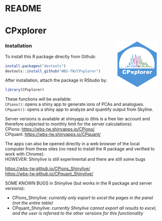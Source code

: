 README
================

<!-- Knit this README.Rmd to generate README.md -->

# CPxplorer

<!-- badges: start -->

<img src="inst/CPxplorer_Logo.png" align="right" height="150px" />

<!-- badges: end -->

### Installation

<!-- You can install the released version of CPxplorer from [CRAN](https://CRAN.R-project.org) with: -->
<!-- ``` r -->
<!-- install.packages("CPxplorer") -->
<!-- ``` -->

To install this R package directly from Github:

``` r
install.packages("devtools")
devtools::install_github("WBS-TW/CPxplorer")
```

After installation, attach the package in RStudio by:

``` r
library(CPxplorer)
```

These functions will be available:  
`CPions()`: opens a shiny app to generate ions of PCAs and analogues.  
`CPquant()`: opens a shiny app to analyze and quantify output from
Skyline.

Server versions is available at shinyapp.io (this is a free tier account
and therefore subjected to monthly limit for the server calculations):  
CPions: <https://wbs-tw.shinyapps.io/CPions/>  
CPquant: <https://wbs-tw.shinyapps.io/CPquant/>

The apps can also be opened directly in a web browser of the local
computer from these sites (no need to install the R package and verified
to work with Chrome):  
HOWEVER: Shinylive is still experimental and there are still some bugs

<https://wbs-tw.github.io/CPions_Shinylive/>  
<https://wbs-tw.github.io/CPquant_Shinylive/>

SOME KNOWN BUGS in Shinylive (but works in the R package and server
versions):  
- CPions_Shinylive: *currently only export to excel the pages in the
panel (not the entire table)*  
- CPquant_Shinylive: *currently Shinylive cannot export all results to
excel, and the user is referred to the other versions for this
functionality*
